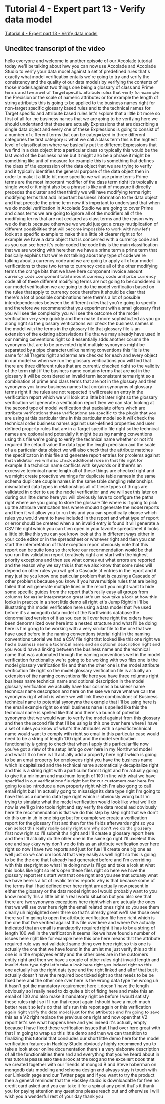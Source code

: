 
# Tutorial 4 - Expert part 13 - Verify data model

[Tutorial 4 - Expert part 13 - Verify data model](https://community.hackolade.com/slides/slide/verify-data-model-41?fullscreen=1)

## Unedited transcript of the video

hello everyone and welcome to another episode of our Accolade tutorial today we'll be talking about how you can now use Accolade and Accolade Studio to verify your data model against a set of predefined rules that's exactly what model verification entails we're going to try and verify the consistency and the quality of our data models by verifying the contents of those models against two things one being a glossary of class and Prime terms and two a set of Target specific attribute rules that verify for example the Precision or the scale of numeric attributes or for example the length of string attributes this is going to be applied to the business names right for non-target specific glossary based rules and to the technical names for Target specific and attribute based rules let's explore that a little bit more so first of all for the business names that we are going to be verifying here we should understand that these are actually Expressions that are describing a single data object and every one of these Expressions is going to consist of a number of different terms that can be categorized in three different categories the first category is what we call a class term this is the highest level of classification where we basically put the different Expressions that we find in a data object into a particular class so typically this would be the last word of the business name but it might also be a phrase it might be something like unit of measure for example this is something that defines the class of the expression of the data object that we are trying to verify and it typically identifies the general purpose of the data object then in order to make it a little bit more specific we will use prime terms Prime terms are the most important modifier of the class term right it's typically a single word or it might also be a phrase is like unit of measure it directly precedes the cluster and then thirdly we will have modifying terms right modifying terms that add important business information to the data object and that precede the prime term now it's important to understand that when we do model verification in Accolade Studio we are going to cover Prime and class terms we are going to ignore all of the modifiers all of the modifying terms that are not declared as class terms and the reason why we do that is because otherwise we would just get a crazy multiplication of different possibilities that will become impossible to work with now let's look at a specific example to make this a little bit clearer right so for example we have a data object that is concerned with a currency code and as you can see here it's color coded the code this is the main classification that we are working with here then we have a prime term a prime term that basically explains that we're not talking about any type of code we're talking about a currency code and we are going to apply all of our model verifications to these two terms to currency code all of the other modifying terms the orange bits that we have here component invoice amount currency code component total amount currency code unit price currency code all of these different modifying terms are not going to be considered in our model verification we are going to do the model verification based on the rules that apply to currency code therefore it should be clear that there's a lot of possible combinations here there's a lot of possible interdependencies between the different rules that you're going to specify and therefore we recommend that you experiment with a small glossary first you will see the complexity you will see the outcome of the model verification very very quickly and then make it more sophisticated as you go along right so the glossary verifications will check the business names in the model with the terms in the glossary file that glossary file is an extension of the existing abbreviations file that we may already have used in our naming conventions right so it essentially adds another column the synonyms that are to be prevented right multiple synonyms might be separated by a pipe character unlike naming conventions this file is the same for all Targets right and terms are checked for each and every object in our model so when we run the glossary verifications you will find that there are three different rules that are currently checked right so the validity of the term right if the business name contains terms that are not in the glossary it will be considered an invalid term inconsistent terms right so a combination of prime and class terms that are not in the glossary and then synonyms you know business names that contain synonyms of glossary terms right if the rules are not respected it will create an entry in the verification report which we will look at a little bit later right so the glossary verification will generate a verification report then we can start looking at the second type of model verification that packalate offers which are attribute verifications these verifications are specific to the plugin that you are using at this particular time in this particular model so it will check the technical order business names against user-defined properties and user defined property rules that are in a Target specific file right so the technical names are optional and potentially it might be using naming conventions using this file we're going to verify the technical name whether or not it's required the default value the data type the length precision and the scale of a a particular data object we will also check that the attribute matches the specification in this file and generate report entries for problems against that validation we will also check additional rules in that file right for example if a technical name conflicts with keywords or if there's an excessive technical name length all of these things are checked right and we might create proactive warnings for duplicate table names in the same schema duplicate couple names in the same table dangling relationships mismatched data types in relationships all of these types of things are validated in order to use the model verification and we will see this later on during our little demo here you will obviously have to configure the paths right where are you going to store the glossary file where is it going to pick up the attribute verification files where should it generate the model reports and then it will allow you to run this and you can specifically choose which rules you would want to have included in the report and what type of report or error should be created when a an invalid entry is found it will generate a CSV file right which you can then open in your favorite spreadsheet it looks a little bit like this you can you know look at this in different ways either in your code editor or in the spreadsheet or whatever right and then you can start the interpretation of that exception report obviously note that this report can be quite long so therefore our recommendation would be that you run this validation report iteratively right and start with the highest priority exceptions and then see what comes out what errors are reported and the reason why we say this is that we also know that some rules will depend on other rules you will get a Cascade of entries in the report and it may just be you know one particular problem that is causing a Cascade of other problems because you know if you have multiple rules that are being failed that will generate multiple lines in the report you might want to hide some specific guides from the report that's really easy all groups from columns for easier interpretation great let's um now take a look at how this looks in practice in a short little demo all right let's Jump Right In I'll be illustrating this model verification here using a data model that I've used before it's a mongodb data model of the Northwinds database the denormalized version of it as you can tell over here right the orders have been denormalized over here into a nested structure and what I'll be doing here is I'm going to be working with a very similar file to the one that we have used before in the naming conventions tutorial right in the naming conventions tutorial we had a CSV file right that looked like this one right we had a business name a technical name and an optional description right and you would have a linking between the business name and the technical name that was automated through the naming conventions well in the model verification functionality we're going to be working with two files one is the model glossary verification file and then the other one is the model attribute verification file right so the model glossary verification file is actually an extension of the naming conventions file here you have three columns right business name technical name and optional description in the model glossary verification we actually have four columns a business name technical name description and here on the side we have what we call the synonyms right which is where we will link these combinations of Business technical name to potential synonyms the example that I'll be using here is the email example right so email business name is spelled like this the technical name is spelled like that and there's a bunch of potential synonyms that we would want to verify the model against from this glossary and then the second file that I'll be using is this one over here where I have a set of rules you know of what's the attributes with a specific technical name would want to comply with right so email in this particular case would need to be a string of length 100 right and the model verification functionality is going to check that when I apply this particular file now you've got a view of the setup let's go over here in my Northwind model and what I'll do here is I'll actually add a property here right which is going to be an email property for employees right you have the business name which is capitalized and the technical name automatically decapitalize right and this is a string right with a particular format right and I'm actually going to give it a minimum and maximum length of 100 in line with what we have specified in our verifications file right but for our customers over here I'm going to also introduce a new property right which I'm also going to call email right but I'm actually going to misassign its data type right I'm going to have this as a numeric data type right which is obviously wrong but I'm trying to simulate what the model verification would look like what we'll do now is we'll go into tools right and say verify the data model and obviously here the recommendation is that we do this step by step right that we don't do this um in uh in one big go but for example we create a verification report for the glossary first and then for the fields afterwards right so you can select this really really easily right um why don't we do the glossary first now right so I'll submit this right and I'll create a glossary report here and then I'll actually do the other one in the same go right I'll unselect this one and say okay why don't we do this as an attribute verification over here right so now I have two reports and just for fun I'll create one big one as well just so we can um look at that very easily as well right so this is going to be the the one that I already had generated before and I'm overriding with this step right so what I'm doing now is I'll go and take a look at what this looks like right so let's open these files right so here we have the glossary report let's start with that one right and you see that actually what we have here is a lot of invalid terms reports why is that because some of the terms that I had defined over here right are actually now present in either the glossary or the data model right so I would probably want to you know modify this a little bit in a real world situation but you also see that there are two synonyms exceptions here right which are actually the ones that we will see over here right the email related ones right so you see them clearly uh highlighted over there so that's already great we'll see those over there so I'm going to open the attribute verification file here right which is the one that I've verified against this file over here and where I've actually indicated that an email is mandatorily required right it has to be a string of length 100 well in the verification it seems like we have found a number of issues here right like for example here this one here means that the attribute required rule was not validated same thing over here right so this one is actually the one that we have found in the um let me just verify this so this one is in the employees entity and the other ones are in the customers entity right and then we have a couple of other rules right invalid length and invalid data type right let's take a look here right yes indeed right so this one actually has the right data type and the right linked and all of that but it actually doesn't have the required box ticked right so that needs to be be fixed here and the other one over here is the wrong data type the wrong uh it hasn't got the mandatory requirement here it doesn't have the length obviously so I really need to do quite a bit of fixing here and make this an email of 100 and also make it mandatory right be before I would satisfy these rules right so if I run that report again I should have a much much better result so let's do that let's run this report again or this verification again right verify the data model just for the attributes and I'm going to save this as a V2 right replace the previous one right and now open that V2 report let's see what happens here and yes indeed it's actually empty because I have fixed these verification issues that I had over here great with that I'm going to wrap up this little demo and then we can transition to finalizing this tutorial that concludes our short little demo here for the model verification features in Hackley Studio obviously highly recommend you to take a look at our online documentation there's a very elaborate description of all the functionalities there and and everything that you've heard about in this tutorial please also take a look at the blog and the excellent book that we created together with our friends at mongod B and Steve hoberman on mongodb data modeling and schema design and always stay in touch with our LinkedIn page and our Twitter page and if you want to try the product then a general reminder that the Hackley studio is downloadable for free no credit card asked and you can take it for a spin at any point that's it thank you for paying attention any questions please reach out and otherwise I will wish you a wonderful rest of your day thank you